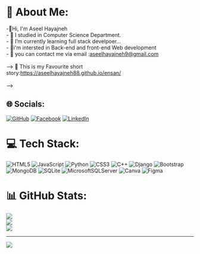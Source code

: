 # 💫 About Me:
-👋Hi, I'm Aseel Hayajneh<br>- 🔭 I studied in Computer Science Department.<br>- 🌱 I’m currently learning  full stack develpoer...<br>- 🌱i'm intersted in Back-end and front-end Web development <br>- 🤔 you can contact me via email :aseelhayajneh9@gmail.com<br><br>--> 🌱 This is my Favourite short story:https://aseelhayajneh88.github.io/ensan/<br><br>-->


## 🌐 Socials:
[![GitHub](https://img.shields.io/badge/github-%237289DA.svg?logo=github&logoColor=black)](https://discord.gg/https://github.com/ASEELhayajneh88/) 
[![Facebook](https://img.shields.io/badge/Facebook-%231877F2.svg?logo=Facebook&logoColor=white)](https://facebook.com/https://www.facebook.com/aseel.hayajneh.18/)
[![LinkedIn](https://img.shields.io/badge/LinkedIn-%230077B5.svg?logo=linkedin&logoColor=white)](https://linkedin.com/in/https://www.linkedin.com/in/aseel-hayajneh-053661265/) 

# 💻 Tech Stack:
![HTML5](https://img.shields.io/badge/html5-%23E34F26.svg?style=plastic&logo=html5&logoColor=white) ![JavaScript](https://img.shields.io/badge/javascript-%23323330.svg?style=plastic&logo=javascript&logoColor=%23F7DF1E) ![Python](https://img.shields.io/badge/python-3670A0?style=plastic&logo=python&logoColor=ffdd54) ![CSS3](https://img.shields.io/badge/css3-%231572B6.svg?style=plastic&logo=css3&logoColor=white) ![C++](https://img.shields.io/badge/c++-%2300599C.svg?style=plastic&logo=c%2B%2B&logoColor=white) ![Django](https://img.shields.io/badge/django-%23092E20.svg?style=plastic&logo=django&logoColor=white) ![Bootstrap](https://img.shields.io/badge/bootstrap-%238511FA.svg?style=plastic&logo=bootstrap&logoColor=white) ![MongoDB](https://img.shields.io/badge/MongoDB-%234ea94b.svg?style=plastic&logo=mongodb&logoColor=white) ![SQLite](https://img.shields.io/badge/sqlite-%2307405e.svg?style=plastic&logo=sqlite&logoColor=white) ![MicrosoftSQLServer](https://img.shields.io/badge/Microsoft%20SQL%20Server-CC2927?style=plastic&logo=microsoft%20sql%20server&logoColor=white) ![Canva](https://img.shields.io/badge/Canva-%2300C4CC.svg?style=plastic&logo=Canva&logoColor=white) ![Figma](https://img.shields.io/badge/figma-%23F24E1E.svg?style=plastic&logo=figma&logoColor=white)
# 📊 GitHub Stats:
![](https://github-readme-stats.vercel.app/api?username=Aseelhayajneh88&theme=dark&hide_border=false&include_all_commits=false&count_private=false)<br/>
![](https://github-readme-streak-stats.herokuapp.com/?user=Aseelhayajneh88&theme=dark&hide_border=false)<br/>
![](https://github-readme-stats.vercel.app/api/top-langs/?username=Aseelhayajneh88&theme=dark&hide_border=false&include_all_commits=false&count_private=false&layout=compact)

---
[![](https://visitcount.itsvg.in/api?id=Aseelhayajneh88&icon=0&color=0)](https://visitcount.itsvg.in)

<!-- Proudly created with GPRM ( https://gprm.itsvg.in ) -->
